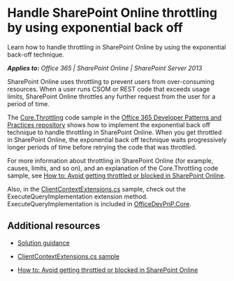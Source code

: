 
# Handle SharePoint Online throttling by using exponential back off
Learn how to handle throttling in SharePoint Online by using the exponential back-off technique. 

    
 _**Applies to:** Office 365 | SharePoint Online | SharePoint Server 2013_

SharePoint Online uses throttling to prevent users from over-consuming resources. When a user runs CSOM or REST code that exceeds usage limits, SharePoint Online throttles any further request from the user for a period of time. 

    
The [Core.Throttling](https://github.com/OfficeDev/PnP/tree/master/Samples/Core.Throttling) code sample in the [Office 365 Developer Patterns and Practices repository](https://github.com/OfficeDev/PnP) shows how to implement the exponential back off technique to handle throttling in SharePoint Online. When you get throttled in SharePoint Online, the exponential back off technique waits progressively longer periods of time before retrying the code that was throttled.
    
For more information about throttling in SharePoint Online (for example, causes, limits, and so on), and an explanation of the Core.Throttling code sample, see [How to: Avoid getting throttled or blocked in SharePoint Online](https://msdn.microsoft.com/library/office/dn889829.aspx). 

Also, in the [ClientContextExtensions.cs](https://github.com/OfficeDev/PnP/blob/master/OfficeDevPnP.Core/OfficeDevPnP.Core/AppModelExtensions/ClientContextExtensions.cs) sample, check out the ExecuteQueryImplementation extension method. ExecuteQueryImplementation is included in [OfficeDevPnP.Core](https://github.com/OfficeDev/PnP/tree/master/OfficeDevPnP.Core).    

## Additional resources
<a name="bk_addresources"> </a>


-  [Solution guidance](http://msdn.microsoft.com/library/4bb8d1ad-1cf9-484c-b444-1aa032608bc1.aspx)
    
-  [ClientContextExtensions.cs sample](https://github.com/OfficeDev/PnP/blob/master/OfficeDevPnP.Core/OfficeDevPnP.Core/AppModelExtensions/ClientContextExtensions.cs)
    
-  [How to: Avoid getting throttled or blocked in SharePoint Online](https://msdn.microsoft.com/library/office/dn889829.aspx)
    
